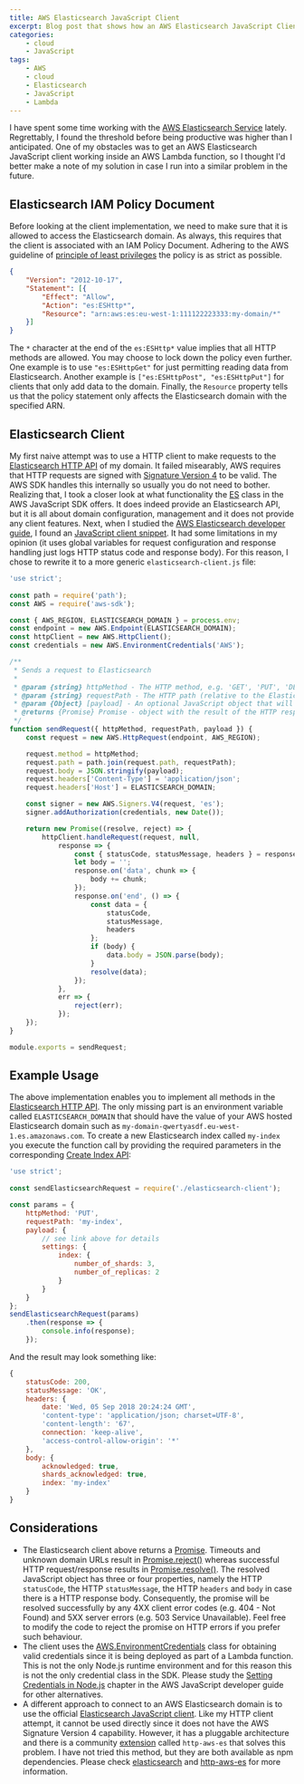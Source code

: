 ```yaml
---
title: AWS Elasticsearch JavaScript Client
excerpt: Blog post that shows how an AWS Elasticsearch JavaScript Client can be implemented in addition to an example of an AWS Elasticsearch IAM policy implementation.
categories: 
    - cloud 
    - JavaScript
tags: 
    - AWS
    - cloud
    - Elasticsearch
    - JavaScript
    - Lambda
---
```



I have spent some time working with the [AWS Elasticsearch Service](https://aws.amazon.com/elasticsearch-service/) lately. Regrettably, I found the threshold before being productive was higher than I anticipated. One of my obstacles was to get an AWS Elasticsearch JavaScript client working inside an AWS Lambda function, so I thought I'd better make a note of my solution in case I run into a similar problem in the future.

## Elasticsearch IAM Policy Document

Before looking at the client implementation, we need to make sure that it is allowed to access the Elasticsearch domain. As always, this requires that the client is associated with an IAM Policy Document. Adhering to the AWS guideline of [principle of least privileges](https://docs.aws.amazon.com/IAM/latest/UserGuide/best-practices.html#grant-least-privilege) the policy is as strict as possible.

```json
{
    "Version": "2012-10-17",
    "Statement": [{
        "Effect": "Allow",
        "Action": "es:ESHttp*", 
        "Resource": "arn:aws:es:eu-west-1:111122223333:my-domain/*"
    }]
}
```
    

The `*` character at the end of the `es:ESHttp*` value implies that all HTTP methods are allowed. You may choose to lock down the policy even further. One example is to use `"es:ESHttpGet"` for just permitting reading data from Elasticsearch. Another example is `["es:ESHttpPost", "es:ESHttpPut"]` for clients that only add data to the domain. Finally, the `Resource` property tells us that the policy statement only affects the Elasticsearch domain with the specified ARN.

## Elasticsearch Client

My first naive attempt was to use a HTTP client to make requests to the [Elasticsearch HTTP API](https://www.elastic.co/guide/en/elasticsearch/reference/6.2/docs.html) of my domain. It failed misearably, AWS requires that HTTP requests are signed with [Signature Version 4](https://docs.aws.amazon.com/general/latest/gr/signature-version-4.html) to be valid. The AWS SDK handles this internally so usually you do not need to bother. Realizing that, I took a closer look at what functionality the [ES](https://docs.aws.amazon.com/AWSJavaScriptSDK/latest/AWS/ES.html) class in the AWS JavaScript SDK offers. It does indeed provide an Elasticsearch API, but it is all about domain configuration, management and it does not provide any client features. Next, when I studied the [AWS Elasticsearch developer guide](https://docs.aws.amazon.com/elasticsearch-service/latest/developerguide/what-is-amazon-elasticsearch-service.html), I found an [JavaScript client snippet](https://docs.aws.amazon.com/elasticsearch-service/latest/developerguide/es-indexing-programmatic.html#es-indexing-programmatic-node). It had some limitations in my opinion (it uses global variables for request configuration and response handling just logs HTTP status code and response body). For this reason, I chose to rewrite it to a more generic `elasticsearch-client.js` file:

```javascript
'use strict';
    
const path = require('path');
const AWS = require('aws-sdk');

const { AWS_REGION, ELASTICSEARCH_DOMAIN } = process.env;
const endpoint = new AWS.Endpoint(ELASTICSEARCH_DOMAIN);
const httpClient = new AWS.HttpClient();
const credentials = new AWS.EnvironmentCredentials('AWS');

/**
 * Sends a request to Elasticsearch
 *
 * @param {string} httpMethod - The HTTP method, e.g. 'GET', 'PUT', 'DELETE', etc
 * @param {string} requestPath - The HTTP path (relative to the Elasticsearch domain), e.g. '.kibana'
 * @param {Object} [payload] - An optional JavaScript object that will be serialized to the HTTP request body
 * @returns {Promise} Promise - object with the result of the HTTP response
 */
function sendRequest({ httpMethod, requestPath, payload }) {
    const request = new AWS.HttpRequest(endpoint, AWS_REGION);

    request.method = httpMethod;
    request.path = path.join(request.path, requestPath);
    request.body = JSON.stringify(payload);
    request.headers['Content-Type'] = 'application/json';
    request.headers['Host'] = ELASTICSEARCH_DOMAIN;

    const signer = new AWS.Signers.V4(request, 'es');
    signer.addAuthorization(credentials, new Date());

    return new Promise((resolve, reject) => {
        httpClient.handleRequest(request, null,
            response => {
                const { statusCode, statusMessage, headers } = response;
                let body = '';
                response.on('data', chunk => {
                    body += chunk;
                });
                response.on('end', () => {
                    const data = {
                        statusCode,
                        statusMessage,
                        headers
                    };
                    if (body) {
                        data.body = JSON.parse(body);
                    }
                    resolve(data);
                });
            },
            err => {
                reject(err);
            });
    });
}

module.exports = sendRequest;
```    

## Example Usage

The above implementation enables you to implement all methods in the [Elasticsearch HTTP API](https://www.elastic.co/guide/en/elasticsearch/reference/6.2/docs.html). The only missing part is an environment variable called `ELASTICSEARCH_DOMAIN` that should have the value of your AWS hosted Elasticsearch domain such as `my-domain-qwertyasdf.eu-west-1.es.amazonaws.com`. To create a new Elasticsearch index called `my-index` you execute the function call by providing the required parameters in the corresponding [Create Index API](https://www.elastic.co/guide/en/elasticsearch/reference/6.2/indices-create-index.html):

```javascript
'use strict';
    
const sendElasticsearchRequest = require('./elasticsearch-client');

const params = {
    httpMethod: 'PUT',
    requestPath: 'my-index',
    payload: {
        // see link above for details
        settings: {
            index: {
                number_of_shards: 3,
                number_of_replicas: 2
            }
        }
    }
};
sendElasticsearchRequest(params)
    .then(response => {
        console.info(response);
    });
```

And the result may look something like:

```javascript
{ 
    statusCode: 200,
    statusMessage: 'OK',
    headers: { 
        date: 'Wed, 05 Sep 2018 20:24:24 GMT',
        'content-type': 'application/json; charset=UTF-8',
        'content-length': '67',
        connection: 'keep-alive',
        'access-control-allow-origin': '*' 
    },
    body: { 
        acknowledged: true,
        shards_acknowledged: true,
        index: 'my-index'
    } 
}
```

## Considerations

*   The Elasticsearch client above returns a [Promise](https://developer.mozilla.org/en-US/docs/Web/JavaScript/Reference/Global_Objects/Promise). Timeouts and unknown domain URLs result in [Promise.reject()](https://developer.mozilla.org/en-US/docs/Web/JavaScript/Reference/Global_Objects/Promise/reject) whereas successful HTTP request/response results in [Promise.resolve()](https://developer.mozilla.org/en-US/docs/Web/JavaScript/Reference/Global_Objects/Promise/resolve). The resolved JavaScript object has three or four properties, namely the HTTP `statusCode`, the HTTP `statusMessage`, the HTTP `headers` and `body` in case there is a HTTP response body. Consequently, the promise will be resolved successfully by any 4XX client error codes (e.g. 404 - Not Found) and 5XX server errors (e.g. 503 Service Unavailable). Feel free to modify the code to reject the promise on HTTP errors if you prefer such behaviour.
*   The client uses the [AWS.EnvironmentCredentials](https://docs.aws.amazon.com/AWSJavaScriptSDK/latest/AWS/EnvironmentCredentials.html) class for obtaining valid credentials since it is being deployed as part of a Lambda function. This is not the only Node.js runtime environment and for this reason this is not the only credential class in the SDK. Please study the [Setting Credentials in Node.js](https://docs.aws.amazon.com/sdk-for-javascript/v2/developer-guide/setting-credentials-node.html) chapter in the AWS JavaScript developer guide for other alternatives.
*   A different approach to connect to an AWS Elasticsearch domain is to use the official [Elasticsearch JavaScript client](https://www.elastic.co/guide/en/elasticsearch/client/javascript-api/current/api-reference-6-2.html). Like my HTTP client attempt, it cannot be used directly since it does not have the AWS Signature Version 4 capability. However, it has a pluggable architecture and there is a community [extension](https://www.elastic.co/guide/en/elasticsearch/client/javascript-api/15.x/extensions.html) called `http-aws-es` that solves this problem. I have not tried this method, but they are both available as npm dependencies. Please check [elasticsearch](https://www.npmjs.com/package/elasticsearch") and [http-aws-es](https://www.npmjs.com/package/http-aws-es) for more information.